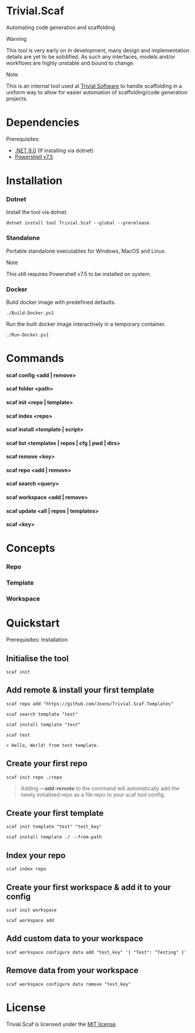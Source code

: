 # Trivial.Scaf
Automating code generation and scaffolding

> [!WARNING]
> This tool is very early on in development, many design and implementation details are yet to be solidified.
> As such any interfaces, models and/or workflows are highly unstable and bound to change.

> [!NOTE]
> This is an internal tool used at [Trivial Software](https://trivialsoftware.co.uk/) to handle scaffolding in a uniform way to allow for easier automation of scaffolding/code generation projects.

# Dependencies
Prerequisites:
* [.NET 9.0](https://dotnet.microsoft.com/en-us/download/dotnet/9.0) (If installing via dotnet)
* [Powershell v7.5](https://github.com/PowerShell/PowerShell/releases/tag/v7.5.0)

# Installation
### Dotnet
Install the tool via dotnet.
```pwsh
dotnet install tool Trivial.Scaf --global --prerelease
```

### Standalone
Portable standalone executables for Windows, MacOS and Linux.
> [!NOTE]
> This still requires Powershell v7.5 to be installed on system.

### Docker
Build docker image with predefined defaults.
```pwsh
./Build-Docker.ps1
```
Run the built docker image interactively in a temporary container.
```pwsh
./Run-Docker.ps1
```

# Commands
#### scaf config <add | remove>
#### scaf folder \<path>
#### scaf init <repo | template>
#### scaf index \<repo>
#### scaf install <template | script>
#### scaf list <templates | repos | cfg | pwd | dirs>
#### scaf remove \<key>
#### scaf repo <add | remove>
#### scaf search \<query>
#### scaf workspace <add | remove>
#### scaf update <all | repos | templates>
#### scaf \<key>

# Concepts
### Repo
### Template
### Workspace

# Quickstart
Prerequisites: Installation

## Initialise the tool
```pwsh
scaf init
```
## Add remote & install your first template
```pwsh
scaf repo add "https://github.com/Joxno/Trivial.Scaf.Templates"
```

```pwsh
scaf search template "test"
```

```pwsh
scaf install template "test"
```

```pwsh
scaf test
```

```pwsh
> Hello, World! from test template.
```

## Create your first repo
```pwsh
scaf init repo ./repo
```
> Adding **--add-remote** to the command will automatically add the newly initialised repo as a file repo to your scaf tool config.

## Create your first template
```pwsh
scaf init template "test" "test_key"
```

```pwsh
scaf install template ./ --from-path
```

## Index your repo
```pwsh
scaf index repo
```

## Create your first workspace & add it to your config
```pwsh
scaf init workspace
```

```pwsh
scaf workspace add
```

## Add custom data to your workspace
```pwsh
scaf workspace configure data add "test_key" '{ "Test": "Testing" }'
```

## Remove data from your workspace
```pwsh
scaf workspace configure data remove "test_key"
```

# License
Trivial.Scaf is licensed under the [MIT license](LICENSE).